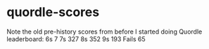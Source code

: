 # quordle-scores

Note the old pre-history scores from before I started doing Quordle leaderboard:
6s 7
7s 327
8s 352
9s 193
Fails 65